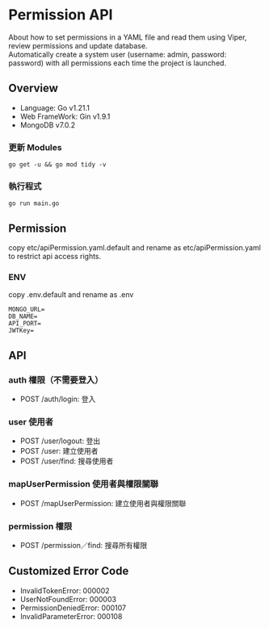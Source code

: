 # Permission API
About how to set permissions in a YAML file and read them using Viper, review permissions and update database.  
Automatically create a system user (username: admin, password: password) with all permissions each time the project is launched.

## Overview

- Language: Go v1.21.1
- Web FrameWork: Gin v1.9.1
- MongoDB v7.0.2


### 更新 Modules
```
go get -u && go mod tidy -v
```


### 執行程式
```
go run main.go
```

## Permission
copy etc/apiPermission.yaml.default and rename as etc/apiPermission.yaml to restrict api access rights.   


### ENV
copy .env.default and rename as .env
```
MONGO_URL=
DB_NAME=
API_PORT=
JWTKey=
```

## API

### auth 權限（不需要登入）
- POST /auth/login: 登入

### user 使用者
- POST /user/logout: 登出
- POST /user: 建立使用者
- POST /user/find: 搜尋使用者

### mapUserPermission 使用者與權限關聯
- POST /mapUserPermission: 建立使用者與權限關聯

### permission 權限
- POST /permission／find: 搜尋所有權限


## Customized Error Code
- InvalidTokenError: 000002
- UserNotFoundError: 000003
- PermissionDeniedError: 000107
- InvalidParameterError: 000108